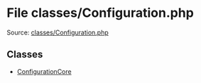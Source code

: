 File classes/Configuration.php
=========

Source: [classes/Configuration.php](https://github.com/PrestaShop/PrestaShop/blob/1.6.0.13/classes/Configuration.php)


Classes
-------

* [ConfigurationCore](class.ConfigurationCore.md)

